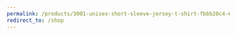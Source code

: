 ```yaml
---
permalink: /products/3001-unisex-short-sleeve-jersey-t-shirt-fbbb20c4-605b-4156-abd3-9403b6754c10
redirect_to: /shop
---
```

